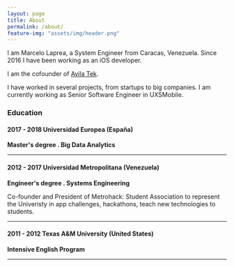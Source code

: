 ```yaml
---
layout: page
title: About
permalink: /about/
feature-img: "assets/img/header.png"
---
```


I am Marcelo Laprea, a System Engineer from Caracas, Venezuela. Since 2016 I have been working as an iOS developer.

I am the cofounder of <a href="https://avilatek.dev/" target="_blank">Avila Tek</a>.

I have worked in several projects, from startups to big companies. I am currently working as Senior Software Engineer in UXSMobile.

### Education

#### **2017 - 2018** Universidad Europea (España)

**Master's degree . Big Data Analytics**

---

#### **2012 - 2017** Universidad Metropolitana (Venezuela)

**Engineer's degree . Systems Engineering**

Co-founder and President of Metrohack: Student Association to represent the Univeristy in app challenges, hackathons, teach new technologies to students.

---

#### **2011 - 2012** Texas A&M University (United States)

**Intensive English Program**

---
